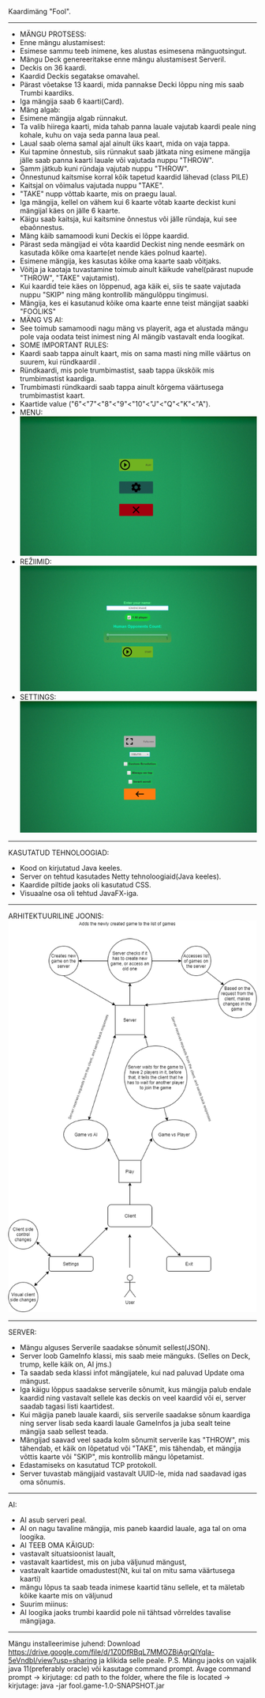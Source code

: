 Kaardimäng "Fool".
***
* MÄNGU PROTSESS:
* Enne mängu alustamisest:
* Esimese sammu teeb inimene, kes alustas esimesena mänguotsingut.
* Mängu Deck genereeritakse enne mängu alustamisest Serveril.
* Deckis on 36 kaardi.
* Kaardid Deckis segatakse omavahel.
* Pärast võetakse 13 kaardi, mida pannakse Decki lõppu ning mis saab Trumbi kaardiks.
* Iga mängija saab 6 kaarti(Card).
* Mäng algab:
* Esimene mängija algab rünnakut.
* Ta valib hiirega kaarti, mida tahab panna lauale vajutab kaardi peale ning kohale, kuhu on vaja seda panna laua peal.
* Laual saab olema samal ajal ainult üks kaart, mida on vaja tappa.
* Kui tapmine õnnestub, siis rünnakut saab jätkata ning esimene mängija jälle saab panna kaarti lauale või vajutada nuppu "THROW".
* Samm jätkub kuni ründaja vajutab nuppu "THROW".
* Õnnestunud kaitsmise korral kõik tapetud kaardid lähevad (class PILE)
* Kaitsjal on võimalus vajutada nuppu "TAKE".
* "TAKE" nupp võttab kaarte, mis on praegu laual.
* Iga mängija, kellel on vähem kui 6 kaarte võtab kaarte deckist kuni mängijal käes on jälle 6 kaarte.
* Käigu saab kaitsja, kui kaitsmine õnnestus või jälle ründaja, kui see ebaõnnestus.
* Mäng käib samamoodi kuni Deckis ei lõppe kaardid.
* Pärast seda mängijad ei võta kaardid Deckist ning nende eesmärk on kasutada kõike oma kaarte(et nende käes polnud kaarte).
* Esimene mängija, kes kasutas kõike oma kaarte saab võitjaks.
* Võitja ja kaotaja tuvastamine toimub ainult käikude vahel(pärast nupude "THROW", "TAKE" vajutamist).
* Kui kaardid teie käes on lõppenud, aga käik ei, siis te saate vajutada nuppu "SKIP" ning mäng kontrollib mängulõppu tingimusi.
* Mängija, kes ei kasutanud kõike oma kaarte enne teist mängijat saabki "FOOLIKS"
* MÄNG VS AI:
* See toimub samamoodi nagu mäng vs playerit, aga et alustada mängu pole vaja oodata teist inimest ning AI mängib vastavalt enda loogikat.
* SOME IMPORTANT RULES:
* Kaardi saab tappa ainult kaart, mis on sama masti ning mille väärtus on suurem, kui ründkaardil .
* Ründkaardi, mis pole trumbimastist, saab tappa ükskõik mis trumbimastist kaardiga.
* Trumbimasti ründkaardi saab tappa ainult kõrgema väärtusega trumbimastist kaart.
* Kaartide value ("6"<"7"<"8"<"9"<"10"<"J"<"Q"<"K"<"A").
* MENU:
![GAME MENU](MENU.png)
* REŽIIMID:
![GAME MODES](modes.png)
* SETTINGS:
![SETTINGS](settings.png)
***
KASUTATUD TEHNOLOOGIAD:
* Kood on kirjutatud Java keeles.
* Server on tehtud kasutades Netty tehnoloogiaid(Java keeles).
* Kaardide piltide jaoks oli kasutatud CSS.
* Visuaalne osa oli tehtud JavaFX-iga.
***
ARHITEKTUURILINE JOONIS:
![Text](OurGameDiagrammFinalCropped.png)
***
SERVER:
* Mängu alguses Serverile saadakse sõnumit sellest(JSON).
* Server loob GameInfo klassi, mis saab meie mänguks. (Selles on Deck, trump, kelle käik on, AI jms.)
* Ta saadab seda klassi infot mängijatele, kui nad paluvad Update oma mängust. 
* Iga käigu lõppus saadakse serverile sõnumit, kus mängija palub endale kaardid ning vastavalt sellele kas deckis on veel kaardid või ei, server saadab tagasi listi kaartidest.
* Kui mägija paneb lauale kaardi, siis serverile saadakse sõnum kaardiga ning server lisab seda kaardi lauale GameInfos ja juba sealt teine mängija saab sellest teada.
* Mängijad saavad veel saada kolm sõnumit serverile kas "THROW", mis tähendab, et käik on lõpetatud või "TAKE", mis tähendab, et mängija võttis kaarte või "SKIP", mis kontrollib mängu lõpetamist.
* Edastamiseks on kasutatud TCP protokoll. 
* Server tuvastab mängijaid vastavalt UUID-le, mida nad saadavad igas oma sõnumis.
***
AI:
* AI asub serveri peal.
* AI on nagu tavaline mängija, mis paneb kaardid lauale, aga tal on oma loogika.
* AI TEEB OMA KÄIGUD:
* vastavalt situatsioonist laualt, 
* vastavalt kaartidest, mis on juba väljunud mängust, 
* vastavalt kaartide omadustest(Nt, kui tal on mitu sama väärtusega kaarti)
* mängu lõpus ta saab teada inimese kaartid tänu sellele, et ta mäletab kõike kaarte mis on väljunud
* Suurim miinus:
* AI loogika jaoks trumbi kaardid pole nii tähtsad võrreldes tavalise mängijaga.
***
Mängu installeerimise juhend:
Download https://drive.google.com/file/d/1Z0DfRBqL7MMOZBiAgrQIYqIa-5eVndbI/view?usp=sharing ja klikida selle peale.
P.S. Mängu jaoks on vajalik java 11(preferably oracle) või kasutage command prompt.
Avage command prompt -> kirjutage: cd path to the folder, where the file is located -> kirjutage: java -jar fool.game-1.0-SNAPSHOT.jar


